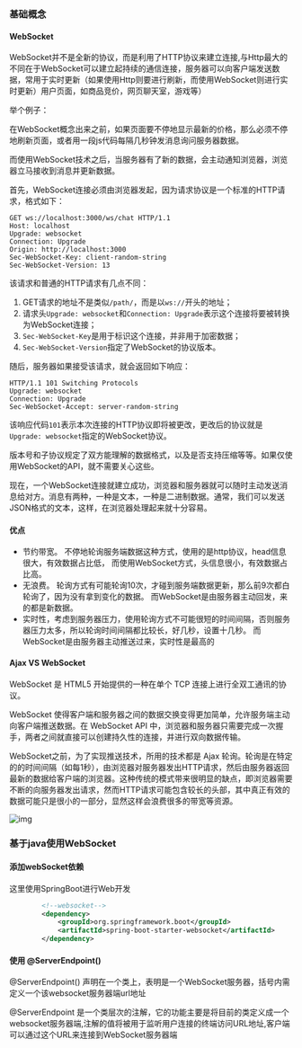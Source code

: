 ### 基础概念

#### WebSocket

 WebSocket并不是全新的协议，而是利用了HTTP协议来建立连接,与Http最大的不同在于WebSocket可以建立起持续的通信连接，服务器可以向客户端发送数据，常用于实时更新（如果使用Http则要进行刷新，而使用WebSocket则进行实时更新）用户页面，如商品竞价，网页聊天室，游戏等）

举个例子：

 在WebSocket概念出来之前，如果页面要不停地显示最新的价格，那么必须不停地刷新页面，或者用一段js代码每隔几秒钟发消息询问服务器数据。 

而使用WebSocket技术之后，当服务器有了新的数据，会主动通知浏览器，浏览器立马接收到消息并更新数据。

首先，WebSocket连接必须由浏览器发起，因为请求协议是一个标准的HTTP请求，格式如下：

```
GET ws://localhost:3000/ws/chat HTTP/1.1
Host: localhost
Upgrade: websocket
Connection: Upgrade
Origin: http://localhost:3000
Sec-WebSocket-Key: client-random-string
Sec-WebSocket-Version: 13
```

该请求和普通的HTTP请求有几点不同：

1. GET请求的地址不是类似`/path/`，而是以`ws://`开头的地址；
2. 请求头`Upgrade: websocket`和`Connection: Upgrade`表示这个连接将要被转换为WebSocket连接；
3. `Sec-WebSocket-Key`是用于标识这个连接，并非用于加密数据；
4. `Sec-WebSocket-Version`指定了WebSocket的协议版本。

随后，服务器如果接受该请求，就会返回如下响应：

```
HTTP/1.1 101 Switching Protocols
Upgrade: websocket
Connection: Upgrade
Sec-WebSocket-Accept: server-random-string
```

该响应代码`101`表示本次连接的HTTP协议即将被更改，更改后的协议就是`Upgrade: websocket`指定的WebSocket协议。

版本号和子协议规定了双方能理解的数据格式，以及是否支持压缩等等。如果仅使用WebSocket的API，就不需要关心这些。

现在，一个WebSocket连接就建立成功，浏览器和服务器就可以随时主动发送消息给对方。消息有两种，一种是文本，一种是二进制数据。通常，我们可以发送JSON格式的文本，这样，在浏览器处理起来就十分容易。

#### 优点

* 节约带宽。 不停地轮询服务端数据这种方式，使用的是http协议，head信息很大，有效数据占比低， 而使用WebSocket方式，头信息很小，有效数据占比高。
* 无浪费。 轮询方式有可能轮询10次，才碰到服务端数据更新，那么前9次都白轮询了，因为没有拿到变化的数据。 而WebSocket是由服务器主动回发，来的都是新数据。
*  实时性，考虑到服务器压力，使用轮询方式不可能很短的时间间隔，否则服务器压力太多，所以轮询时间间隔都比较长，好几秒，设置十几秒。 而WebSocket是由服务器主动推送过来，实时性是最高的 				 

#### Ajax VS WebSocket

WebSocket 是 HTML5 开始提供的一种在单个 TCP 连接上进行全双工通讯的协议。

WebSocket 使得客户端和服务器之间的数据交换变得更加简单，允许服务端主动向客户端推送数据。在 WebSocket API 中，浏览器和服务器只需要完成一次握手，两者之间就直接可以创建持久性的连接，并进行双向数据传输。

WebSocket之前，为了实现推送技术，所用的技术都是 Ajax  轮询。轮询是在特定的的时间间隔（如每1秒），由浏览器对服务器发出HTTP请求，然后由服务器返回最新的数据给客户端的浏览器。这种传统的模式带来很明显的缺点，即浏览器需要不断的向服务器发出请求，然而HTTP请求可能包含较长的头部，其中真正有效的数据可能只是很小的一部分，显然这样会浪费很多的带宽等资源。

 ![img](https://www.runoob.com/wp-content/uploads/2016/03/ws.png) 

### 基于java使用WebSocket

#### 添加webSocket依赖

这里使用SpringBoot进行Web开发

```xml
        <!--websocket-->
        <dependency>
            <groupId>org.springframework.boot</groupId>
            <artifactId>spring-boot-starter-websocket</artifactId>
        </dependency>
```

#### 使用 @ServerEndpoint() 

@ServerEndpoint() 声明在一个类上，表明是一个WebSocket服务器，括号内需定义一个该websocket服务器端url地址

 @ServerEndpoint 是一个类层次的注解，它的功能主要是将目前的类定义成一个websocket服务器端,注解的值将被用于监听用户连接的终端访问URL地址,客户端可以通过这个URL来连接到WebSocket服务器端